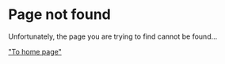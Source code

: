 # Page not found

Unfortunately, the page you are trying to find cannot be found...

["To home page"](https://www.udacity.com)